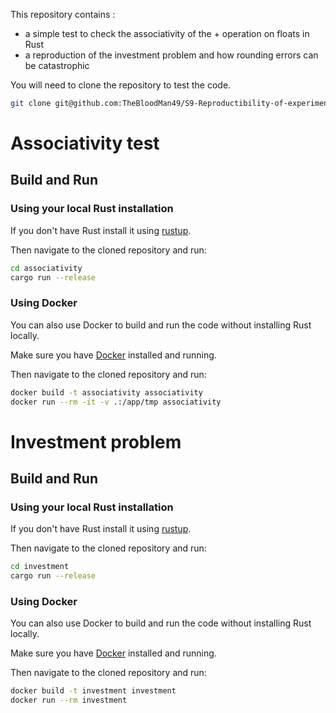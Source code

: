 
This repository contains :

- a simple test to check the associativity of the + operation on floats in Rust
- a reproduction of the investment problem and how rounding errors can be catastrophic

You will need to clone the repository to test the code.

```bash
git clone git@github.com:TheBloodMan49/S9-Reproductibility-of-experimentations.git
```

# Associativity test

## Build and Run

### Using your local Rust installation

If you don't have Rust install it using [rustup](https://rustup.rs/).

Then navigate to the cloned repository and run:

```bash
cd associativity
cargo run --release
```

### Using Docker

You can also use Docker to build and run the code without installing Rust locally.

Make sure you have [Docker](https://get.docker.com/) installed and running.

Then navigate to the cloned repository and run:

```bash
docker build -t associativity associativity
docker run --rm -it -v .:/app/tmp associativity
```

# Investment problem

## Build and Run

### Using your local Rust installation

If you don't have Rust install it using [rustup](https://rustup.rs/).

Then navigate to the cloned repository and run:

```bash
cd investment
cargo run --release
```

### Using Docker

You can also use Docker to build and run the code without installing Rust locally.

Make sure you have [Docker](https://get.docker.com/) installed and running.

Then navigate to the cloned repository and run:

```bash
docker build -t investment investment
docker run --rm investment
```
